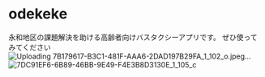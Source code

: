 # odekeke

永和地区の課題解決を助ける高齢者向けバスタクシーアプリです。
ぜひ使ってみてください
![Uploading 7B179617-B3C1-481F-AAA6-2DAD197B29FA_1_102_o.jpeg…]()
![7DC91EF6-6B89-46BB-9E49-F4E3B8D3130E_1_105_c](https://user-images.githubusercontent.com/87113276/180641100-e39fdfc0-b37c-451a-94d8-c388f970905f.jpeg)
